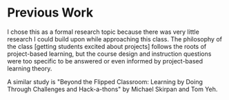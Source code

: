 # Previous Work
I chose this as a formal research topic because there was very little research I could build upon while approaching this class. The philosophy of the class [getting students excited about projects] follows the roots of project-based learning, but the course design and instruction questions were too specific to be answered or even informed by project-based learning theory.

A similar study is "Beyond the Flipped Classroom: Learning by Doing Through Challenges and Hack-a-thons" by Michael Skirpan and Tom Yeh.